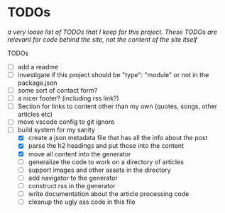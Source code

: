 # TODOs
_a very loose list of TODOs that I keep for this project. These TODOs are relevant for code behind the site, not the content of the site itself_

TODOs
- [ ] add a readme
- [ ] investigate if this project should be "type": "module" or not in the package.json
- [ ] some sort of contact form?
- [ ] a nicer footer? (including rss link?)
- [ ] Section for links to content other than my own (quotes, songs, other articles etc)
- [ ] move vscode config to git ignore
- [ ] build system for my sanity
  - [x] create a json metadata file that has all the info about the post
  - [x] parse the h2 headings and put those into the content
  - [x] move all <head> content into the generator
  - [ ] generalize the code to work on a directory of articles
  - [ ] support images and other assets in the directory
  - [ ] add navigator to the generator
  - [ ] construct rss in the generator
  - [ ] write documentation about the article processing code
  - [ ] cleanup the ugly ass code in this file
